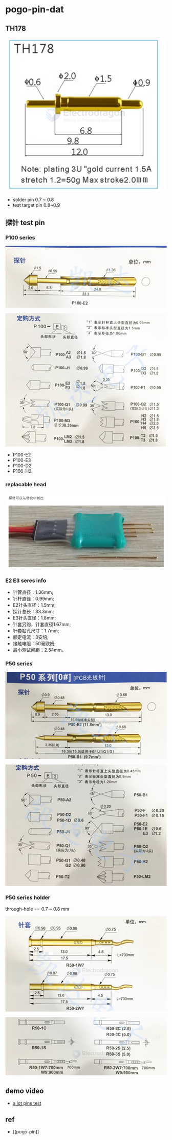 
# pogo-pin-dat

## TH178 

![](2024-12-30-14-03-45.png)

- solder pin 0.7 ~ 0.8 
- test target pin 0.8~0.9



## 探针 test pin 

### P100 series 

![](2025-08-24-18-06-27.png)

![](2025-08-24-18-06-51.png)

- P100-E2
- P100-E3
- P100-D2 
- P100-H2 

### replacable head

![](2025-10-08-18-32-22.png)


### E2 E3 seres info 

- 针管直径：1.36mm;       
- 针杆直径：0.99mm;
- E2针头直径：1.5mm;         
- 探针总长：33.3mm;
- E3针头直径：1.8mm;
- 针套另购，针套直径1.67mm;
- 针套钻孔尺寸：1.7mm;
- 额定电流：3安培;     
- 接触电阻：50毫欧姆;
- 最小测试间距：2.54mm。


### P50 series 

![](2025-08-24-18-10-16.png)

![](2025-08-24-18-10-29.png)

### P50 series holder 

through-hole == 0.7 ~ 0.8 mm

![](2025-08-24-18-11-16.png)

![](2025-08-24-18-11-27.png)

## demo video 

- [a lot pins test](https://x.com/electro_phoenix/status/1874755441533894696)



## ref

- [[pogo-pin]]